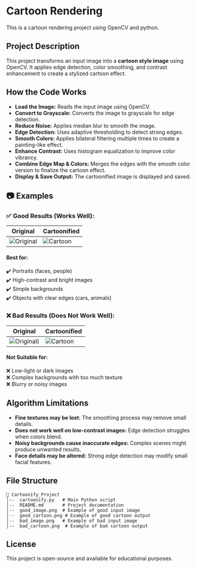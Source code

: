 # Cartoon Rendering
This is a cartoon rendering project using OpenCV and python.

## Project Description
This project transforms an input image into a **cartoon style image** using OpenCV. It applies edge detection, color smoothing, and contrast enhancement to create a stylized cartoon effect.

## How the Code Works
- **Load the Image:** Reads the input image using OpenCV.
- **Convert to Grayscale:** Converts the image to grayscale for edge detection.
- **Reduce Noise:** Applies median blur to smooth the image.
- **Edge Detection:** Uses adaptive thresholding to detect strong edges.
- **Smooth Colors:** Applies bilateral filtering multiple times to create a painting-like effect.
- **Enhance Contrast:** Uses histogram equalization to improve color vibrancy.
- **Combine Edge Map & Colors:** Merges the edges with the smooth color version to finalize the cartoon effect.
- **Display & Save Output:** The cartoonified image is displayed and saved.

## 📷 Examples
### ✅ **Good Results** (Works Well):
| Original | Cartoonified |
|----------|-------------|
| ![Original](![image5](https://github.com/user-attachments/assets/d275d5ff-7533-4650-b7b6-46440d15d00b)) | ![Cartoon](![cartoon5](https://github.com/user-attachments/assets/f542ff8d-098a-40c2-9f03-f3fe9647ccbb)) |
#### **Best for:**
✔️ Portraits (faces, people)  
✔️ High-contrast and bright images  
✔️ Simple backgrounds  
✔️ Objects with clear edges (cars, animals)  

### ❌ **Bad Results** (Does Not Work Well):
| Original | Cartoonified |
|----------|-------------|
| ![Original](<img width="1278" alt="image1" src="https://github.com/user-attachments/assets/bd79caa7-aaa4-41fe-8949-321f89cc2941" />)) | ![Cartoon](![cartoon1 (https://github.com/user-attachments/assets/7bc04b1f-a079-4a2b-b830-2f82e57cefd9)) |
#### **Not Suitable for:**
❌ Low-light or dark images  
❌ Complex backgrounds with too much texture  
❌ Blurry or noisy images  

## Algorithm Limitations
- **Fine textures may be lost:** The smoothing process may remove small details.
- **Does not work well on low-contrast images:** Edge detection struggles when colors blend.
- **Noisy backgrounds cause inaccurate edges:** Complex scenes might produce unwanted results.
- **Face details may be altered:** Strong edge detection may modify small facial features.

##  File Structure
```
📁 Cartoonify_Project
│--  cartoonify.py   # Main Python script
│--  README.md       # Project documentation
│--  good_image.png  # Example of good input image
│--  good_cartoon.png # Example of good cartoon output
│--  bad_image.png   # Example of bad input image
│--  bad_cartoon.png  # Example of bad cartoon output
```

##  License
This project is open-source and available for educational purposes.



